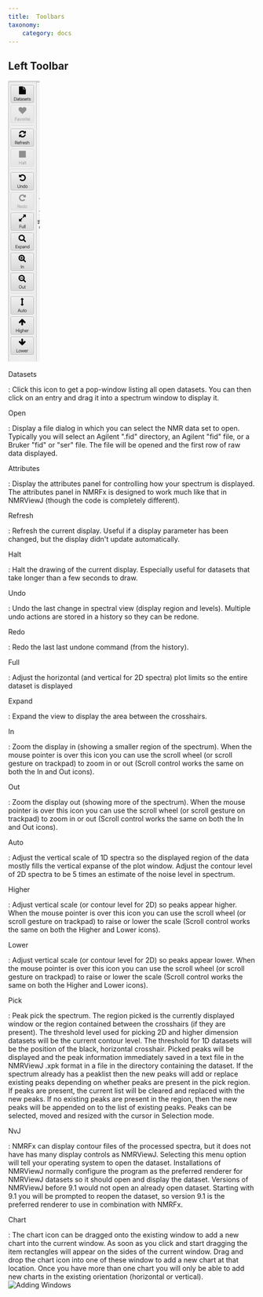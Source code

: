 ```yaml
---
title:  Toolbars
taxonomy:
    category: docs
---
```


## Left Toolbar

![Left ToolBar](images/toolbar.png)

Datasets

:  Click this icon to get a pop-window listing all open datasets.  You can then
click on an entry and drag it into a spectrum window to display it.

Open

:    Display a file dialog in which you can select the NMR data set to open. Typically you will select an Agilent ".fid" directory, an Agilent "fid" file, or a Bruker "fid" or "ser" file. The file will be opened and the first row of raw data displayed.

Attributes

:    Display the attributes panel for controlling how your spectrum is displayed. The attributes panel in NMRFx is designed to work much like that in NMRViewJ (though the code is completely different). 

Refresh

:    Refresh the current display. Useful if a display parameter has been changed, but the display didn't update automatically.

Halt

:    Halt the drawing of the current display. Especially useful for datasets that take longer than a few seconds to draw.

Undo

:  Undo the last change in spectral view (display region and levels).  Multiple
undo actions are stored in a history so they can be redone.

Redo

:  Redo the last last undone command (from the history).

Full

:    Adjust the horizontal (and vertical for 2D spectra) plot limits so the entire dataset is displayed

Expand

:    Expand the view to display the area between the crosshairs.

In

:    Zoom the display in (showing a smaller region of the spectrum).  When the mouse pointer is over this icon you can use the scroll wheel (or scroll gesture on trackpad) to zoom in or out (Scroll control works the same on both the In and Out icons).

Out

:    Zoom the display out (showing more of the spectrum).  When the mouse pointer is over this icon you can use the scroll wheel (or scroll gesture on trackpad) to zoom in or out (Scroll control works the same on both the In and Out icons).

Auto

:    Adjust the vertical scale of 1D spectra so the displayed region of the data mostly fills the vertical expanse of the plot window. Adjust the contour level of 2D spectra to be 5 times an estimate of the noise level in spectrum.

Higher

:    Adjust vertical scale (or contour level for 2D) so peaks appear higher.  When the mouse pointer is over this icon you can use the scroll wheel (or scroll gesture on trackpad) to raise or lower the scale (Scroll control works the same on both the Higher and Lower icons).

Lower

:    Adjust vertical scale (or contour level for 2D) so peaks appear lower.  When the mouse pointer is over this icon you can use the scroll wheel (or scroll gesture on trackpad) to raise or lower the scale (Scroll control works the same on both the Higher and Lower icons).

Pick

:    Peak pick the spectrum.  The region picked is the currently displayed window or the region contained between the crosshairs (if they are present).  The threshold level used for picking 2D and higher dimension datasets will be the current contour level.  The threshold for 1D datasets will be the position of the black, horizontal crosshair.  Picked peaks will be displayed and the peak information immediately saved in a text file in the NMRViewJ .xpk format in a file in the directory containing the dataset.  If the spectrum already has a peaklist then the new peaks will add or replace existing peaks depending on whether peaks are present in the pick region.  If peaks are present, the current list will be cleared and replaced with the new peaks.  If no existing peaks are present in the region, then the new peaks will be appended on to the list of existing peaks.  Peaks can be selected, moved and resized with the cursor in Selection mode.

NvJ

:    NMRFx can display contour files of the processed spectra, but it does not have has many display controls as NMRViewJ.  Selecting this menu option will tell your operating system to open the dataset. Installations of NMRViewJ normally configure the program as the preferred renderer for NMRViewJ datasets so it should open and display the dataset. Versions of NMRViewJ before 9.1 would not open an already open dataset. Starting with 9.1 you will be prompted to reopen the dataset, so version 9.1 is the preferred renderer to use in combination with NMRFx.

Chart

:  The chart icon can be dragged onto the existing window to add a new chart into the current window.  As soon as you click and start dragging the item rectangles will appear on the sides of the current window.  Drag and drop the chart icon into one of these window to add a new chart at that location.  Once you have more than one chart you will only be able to add new charts in the existing orientation (horizontal or vertical).
![Adding Windows](images/window_add.png)


